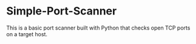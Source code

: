 # Simple-Port-Scanner
This is a basic port scanner built with Python that checks open TCP ports on a target host.
